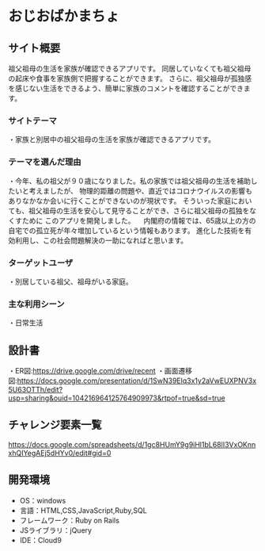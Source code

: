 # おじおばかまちょ

## サイト概要
祖父祖母の生活を家族が確認できるアプリです。
同居していなくても祖父祖母の起床や食事を家族側で把握することができます。
さらに、祖父祖母が孤独感を感じない生活をできるよう、簡単に家族のコメントを確認することができます。

### サイトテーマ
・家族と別居中の祖父祖母の生活を家族が確認できるアプリです。

### テーマを選んだ理由
・今年、私の祖父が９０歳になりました。私の家族では祖父祖母の生活を補助したいと考えましたが、
物理的距離の問題や、直近ではコロナウイルスの影響もありなかなか会いに行くことができないのが現状です。
そういった家庭においても、祖父祖母の生活を安心して見守ることができ、さらに祖父祖母の孤独をなくすために
このアプリを開発しました。
　内閣府の情報では、65歳以上の方の自宅での孤立死が年々増加しているという情報もあります。
進化した技術を有効利用し、この社会問題解決の一助になればと思います。
### ターゲットユーザ
・別居している祖父、祖母がいる家庭。

### 主な利用シーン
・日常生活

## 設計書
・ER図:https://drive.google.com/drive/recent
・画面遷移図:https://docs.google.com/presentation/d/1SwN39Elq3x1y2aVwEUXPNV3x5U63OTTh/edit?usp=sharing&ouid=104216964125764909973&rtpof=true&sd=true

## チャレンジ要素一覧
https://docs.google.com/spreadsheets/d/1gc8HUmY9g9iHl1bL68lI3VxOKnnxhQIYegAEj5dHYv0/edit#gid=0

## 開発環境
- OS：windows
- 言語：HTML,CSS,JavaScript,Ruby,SQL
- フレームワーク：Ruby on Rails
- JSライブラリ：jQuery
- IDE：Cloud9
